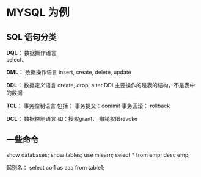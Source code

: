 # MYSQL 为例

## SQL 语句分类

**DQL：** 
	数据操作语言  
	select..

**DML：** 
	数据操作语言 
	insert, create, delete, update 
 
**DDL：** 
	数据定义语言 
	create, drop, alter
	DDL主要操作的是表的结构，不是表中的数据

**TCL：** 
	事务控制语言
	包括：
		事务提交：commit 
		事务回滚： rollback 

**DCL：** 
	数据控制语言
	如：授权grant， 撤销权限revoke


## 一些命令

show databases;
show tables;
use mlearn;
select * from emp;
desc emp;

起别名：
select col1 as aaa from table1;

